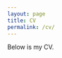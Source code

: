 ```yaml
---
layout: page
title: CV
permalink: /cv/
---
```


Below is my CV.

<object data="{{ site.url }}{{ site.baseurl }}/pdfs/cv.pdf" width="800" height="1000" type="application/pdf"></object>